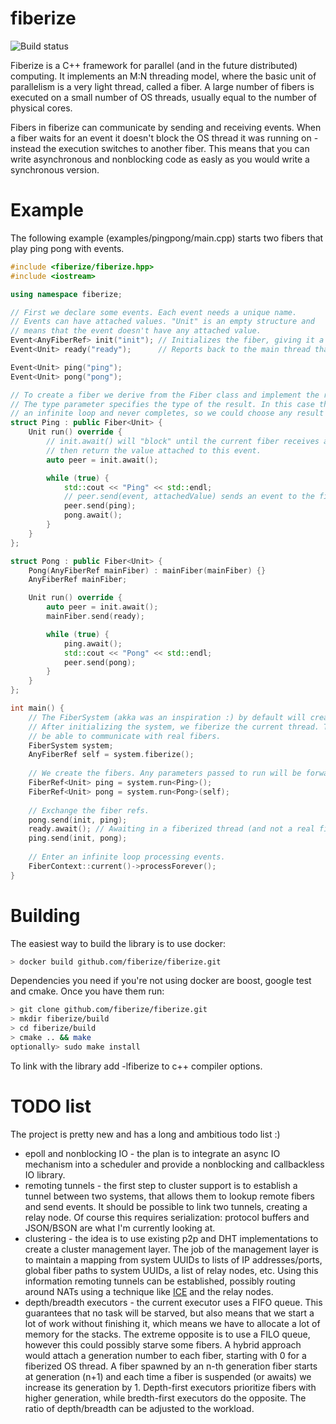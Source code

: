 fiberize 
========

![Build status](https://travis-ci.org/fiberize/fiberize.svg?branch=master)

Fiberize is a C++ framework for parallel (and in the future distributed) computing. It implements an M:N threading model, where the basic unit of parallelism is a very light thread, called a fiber. A large number of fibers is executed on a small number of OS threads, usually equal to the number of physical cores.

Fibers in fiberize can communicate by sending and receiving events. When a fiber waits for an event it doesn't block the OS thread it was running on - instead the execution switches to another fiber. This means that you can write asynchronous and nonblocking code as easly as you would write a synchronous version.

Example
=======

The following example (examples/pingpong/main.cpp) starts two fibers that play ping pong with events.

``` C++
#include <fiberize/fiberize.hpp>
#include <iostream>

using namespace fiberize;

// First we declare some events. Each event needs a unique name.
// Events can have attached values. "Unit" is an empty structure and 
// means that the event doesn't have any attached value.
Event<AnyFiberRef> init("init"); // Initializes the fiber, giving it a reference to its peer.
Event<Unit> ready("ready");      // Reports back to the main thread that we are ready and waiting for the first ping.

Event<Unit> ping("ping");
Event<Unit> pong("pong");

// To create a fiber we derive from the Fiber class and implement the run function.
// The type parameter specifies the type of the result. In this case the fiber runs
// an infinite loop and never completes, so we could choose any result type.
struct Ping : public Fiber<Unit> {
    Unit run() override {
        // init.await() will "block" until the current fiber receives an init message and
        // then return the value attached to this event.
        auto peer = init.await(); 

        while (true) {
            std::cout << "Ping" << std::endl;
            // peer.send(event, attachedValue) sends an event to the fiber referenced by "peer"
            peer.send(ping);
            pong.await();
        }
    }
};

struct Pong : public Fiber<Unit> {
    Pong(AnyFiberRef mainFiber) : mainFiber(mainFiber) {}
    AnyFiberRef mainFiber;

    Unit run() override {
        auto peer = init.await();
        mainFiber.send(ready);

        while (true) {
            ping.await();
            std::cout << "Pong" << std::endl;
            peer.send(pong);
        }
    }
};

int main() {
    // The FiberSystem (akka was an inspiration :) by default will create an OS thread for each CPU core we have.
    // After initializing the system, we fiberize the current thread. This means it will
    // be able to communicate with real fibers.
    FiberSystem system;
    AnyFiberRef self = system.fiberize();
    
    // We create the fibers. Any parameters passed to run will be forwarded to the constructor.
    FiberRef<Unit> ping = system.run<Ping>();
    FiberRef<Unit> pong = system.run<Pong>(self);
    
    // Exchange the fiber refs.
    pong.send(init, ping);
    ready.await(); // Awaiting in a fiberized thread (and not a real fiber) *blocks* the OS thread.
    ping.send(init, pong);
    
    // Enter an infinite loop processing events.
    FiberContext::current()->processForever();
}
```

Building
========

The easiest way to build the library is to use docker:
```bash
> docker build github.com/fiberize/fiberize.git
```

Dependencies you need if you're not using docker are boost, google test and cmake. Once you have them run:
```bash
> git clone github.com/fiberize/fiberize.git
> mkdir fiberize/build
> cd fiberize/build
> cmake .. && make
optionally> sudo make install
```

To link with the library add -lfiberize to c++ compiler options.

TODO list
=========

The project is pretty new and has a long and ambitious todo list :)

* epoll and nonblocking IO - the plan is to integrate an async IO mechanism into a scheduler and provide a nonblocking and callbackless IO library.
* remoting tunnels - the first step to cluster support is to establish a tunnel between two systems, that allows them to lookup remote fibers and send events. It should be possible to link two tunnels, creating a relay node. Of course this requires serialization: protocol buffers and JSON/BSON are what I'm currently looking at.
* clustering - the idea is to use existing p2p and DHT implementations to create a cluster management layer. The job of the management layer is to maintain a mapping from system UUIDs to lists of IP addresses/ports, global fiber paths to system UUIDs, a list of relay nodes, etc. Using this information remoting tunnels can be established, possibly routing around NATs using a technique like [ICE](https://tools.ietf.org/html/rfc5245) and the relay nodes.
* depth/breadth executors - the current executor uses a FIFO queue. This guarantees that no task will be starved, but also means that we start a lot of work without finishing it, which means we have to allocate a lot of memory for the stacks. The extreme opposite is to use a FILO queue, however this could possibly starve some fibers. A hybrid approach would attach a generation number to each fiber, starting with 0 for a fiberized OS thread. A fiber spawned by an n-th generation fiber starts at generation (n+1) and each time a fiber is suspended (or awaits) we increase its generation by 1. Depth-first executors prioritize fibers with higher generation, while bredth-first executors do the opposite. The ratio of depth/breadth can be adjusted to the workload.
